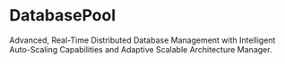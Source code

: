 # DatabasePool
Advanced, Real-Time Distributed Database Management with Intelligent Auto-Scaling Capabilities and Adaptive Scalable Architecture Manager.
